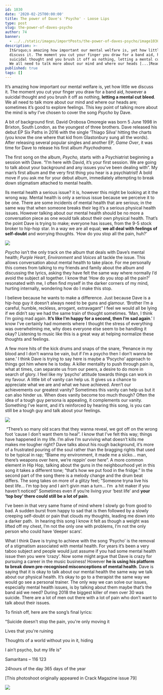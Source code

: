 ```yaml
---
id: 1030
date: '2020-02-25T00:00:00'
title: The power of Dave's 'Psycho' - Loose Lips
type: post
slug: the-power-of-daves-psycho
author: 74
banner:
  - ../../static/images/importPosts/the-power-of-daves-psycho/image1030.jpeg
description: >-
  It&rsquo;s amazing how important our mental welfare is, yet how little we
  discuss it. The moment you cut your finger you draw for a band aid, however a
  suicidal thought and you brush it off as nothing, letting a mental cut bleed.
  We all need to talk more about our mind and where our heads [...]Read More...
published: true
tags: []
---
```

It’s amazing how important our mental welfare is, yet how little we discuss it. The moment you cut your finger you draw for a band aid, however a suicidal thought and you brush it off as nothing, **letting a mental cut bleed**. We all need to talk more about our mind and where our heads are; sometimes it’s good to explore feelings. This key point of talking more about the mind is why I’ve chosen to cover the song _Psycho_ by Dave.

A bit of background first. David Orobosa Omoregie was born 5 June 1998 in Brixton, South London, as the youngest of three brothers. Dave released his debut EP Six Paths in 2016 with the single ‘Thiago Silva’ hitting the charts (you know the one where that kid from Glastonbury sung all the words). After releasing several popular singles and another EP, _Game Over_, it was time for Dave to release his first album _Psychodrama_.

The first song on the album, _Psycho,_ starts with a Psychiatrist beginning a session with Dave. “I’m here with David, it’s your first session. We are going to talk about your background and any issues you’ve been dealing with”. My man’s first album and the very first thing you hear is a psychiatrist! A bold move if you ask me for your debut album, immediately attempting to break down stigmatism attached to mental health.

IIs mental health a serious issue? it is, however this might be looking at it the wrong way. Mental health is only a serious issue because we perceive it to be one. There are some incidents of mental health that are serious; in the same way that when someone breaks their leg it’s a serious physical health issues. However talking about our mental health should be no more a conversation piece as one would talk about their own physical health. That’s the point Dave is trying to make; everyone has issues, from the 9-5 stock broker to hip-hop star. In a way we are all equal; **we all deal with feelings of self-doubt** and worrying thoughts. ‘How do you stop all the pain, huh?’

![](/wp-content/uploads/live/img/wysiwyg/5e56521827956.jpg)

_Psycho_ isn’t the only track on the album that deals with Dave’s mental health; _Purple Heart_, _Environment_ and _Voices_ all tackle the issue. This allows conversation about mental health to take place. For me personally this comes from talking to my friends and family about the album and discussing the lyrics, asking they have felt the same way where normally I’d avoid the subject all together. I know that ‘How do you stop all the pain?’ resonated with me, I often find myself in the darker corners of my mind, hurting internally, wondering how do I make this stop.

I believe because he wants to make a difference. Just because Dave is a hip-hop guy it doesn’t always need to be guns and glamour. ‘Brother I’m a careful, humble, reckless, arrogant, extravagant” I feel we would all be lying if we didn’t say we had the same train of thought sometimes. ‘Man, I think I’m going mad again. **It’s like I’m happy for a second, then I’m sad again**.’ I know I’ve certainly had moments where I thought the stress of everything was overwhelming me, why does everyone else seem to be handling it okay? Listening to music like this is a great way at helping normalize these thoughts and feelings.

A few more hits of the kick drums and snaps of the snare, ‘Penance in my blood and I don’t wanna be vain, but if I’m a psycho then I don’t wanna be sane.’ I think Dave is trying to say here is maybe a ‘Pscycho’ approach to things got him where he is today. A killer mentality to push through pain is, what at times, can separate us from our peers, a desire to do more in search of glory. I feel like my ‘psycho’ attitude towards things can work in my favour. A little bit of vanity can help us. It gives us a chance to appreciate what we are and what we have achieved. Aren’t our achievements our greatest vanity? Sometimes this vanity can help us but it can also hinder us. When does vanity become too much though? Often the idea of a tough guy persona is appealing, it complements our vanity. Something I’ve learnt, and it’s reinforced by hearing this song, is you can still be a tough guy and talk about your feelings.

![](/wp-content/uploads/live/img/wysiwyg/5e56523d923b3.jpg)

 “There’s so many old scars that they wanna reveal, we got off on the wrong foot ‘cause I don’t want them to heal”. I know that I’ve felt this way; things have happened in my life. I’m alive I’m surviving what doesn’t kills me makes me tougher right? Dave talks about his rough background, it’s more of a frustrated pouring of the soul rather than the bragging rights that used to be typical in rap; “Blame my environment, it made me a sicko… man, there’s weapons over here, we’re reppin’ over here”. A more common element in Hip Hop, talking about the guns in the neighbourhood yet in this song it takes a different tone; “that’s how we put food in the fridge.” In the second part of the song there is a melody change and the drum beat differs. The song takes on more of a glitzy feel; “Someone tryna live his best life… I’m top boy and I ain’t givin man a turn… I’m  a hit maker if you haven’t noticed” Sometimes even if you’re living your ‘best life’ and **your ‘top boy’ there could still be a lot of pain**.

I’ve been in that very same frame of mind where I slowly go from good to bad. A sudden burst from happy to sad that is then followed by a slowly creeping self-doubt or pain that clouds my thoughts, leading me down into a darker path.  In hearing this song I know it felt as though a weight was lifted off my chest, I’m not the only one with problems, I’m not the only person who could have ‘deeper scars’.

What I think Dave is trying to achieve with the song ‘Psycho’ is the removal of a stigmatism associated with mental health. For years it’s been a very taboo subject and people would just assume if you had some mental health issue then you were ‘crazy’. Now some might argue that Dave is crazy for pursuing a career in the music business! However **he is using his platform to break down pre-recognised misconceptions of mental health**. Dave is saying that it is okay to talk about our mental health the same way we talk about our physical health. It’s okay to go to a therapist the same way we would go see a personal trainer. The only way we can solve our issues, especially mental health issues, is by talking about them maybe that’s the band aid we need? During 2018 the biggest killer of men over 30 was suicide. There are a lot of men out there with a lot of pain who don’t want to talk about their issues.

To finish off, here are the song’s final lyrics:

“Suicide doesn't stop the pain, you're only moving it

Lives that you're ruining

Thoughts of a world without you in it, hiding

I ain’t psycho, but my life is”

Samaritans – 116 123

24hours of the day 365 days of the year

\[This photoshoot originally appeared in Crack Magazine issue 79\]

![](/wp-content/uploads/live/img/wysiwyg/5e56525de5715.jpg)